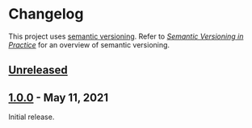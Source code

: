 # Changelog
This project uses [semantic versioning](http://semver.org/spec/v2.0.0.html). Refer to 
*[Semantic Versioning in Practice](https://www.jering.tech/articles/semantic-versioning-in-practice)*
for an overview of semantic versioning.

## [Unreleased](https://github.com/JeringTech/KeyValueStore/compare/1.0.0...HEAD)

## [1.0.0](https://github.com/JeringTech/KeyValueStore/compare/1.0.0...1.0.0) - May 11, 2021
Initial release.
